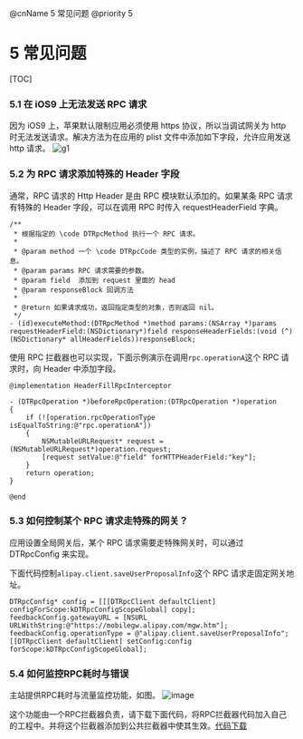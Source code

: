 @cnName 5 常见问题
@priority 5

# 5 常见问题

[TOC]

### 5.1 在 iOS9 上无法发送 RPC 请求 

因为 iOS9 上，苹果默认限制应用必须使用 https 协议，所以当调试网关为 http 时无法发送请求。解决方法为在应用的 plist 文件中添加如下字段，允许应用发送 http 请求。
![g1](https://t.alipayobjects.com/images/rmsweb/T1aCXhXhNiXXXXXXXX.png)

### 5.2 为 RPC 请求添加特殊的 Header 字段

通常，RPC 请求的 Http Header 是由 RPC 模块默认添加的。如果某条 RPC 请求有特殊的 Header 字段，可以在调用 RPC 时传入 requestHeaderField 字典。

```
/**
 * 根据指定的 \code DTRpcMethod 执行一个 RPC 请求。
 *
 * @param method 一个 \code DTRpcCode 类型的实例，描述了 RPC 请求的相关信息。
 * @param params RPC 请求需要的参数。
 * @param field  添加到 request 里面的 head
 * @param responseBlock 回调方法
 *
 * @return 如果请求成功，返回指定类型的对象，否则返回 nil。
 */
- (id)executeMethod:(DTRpcMethod *)method params:(NSArray *)params requestHeaderField:(NSDictionary*)field responseHeaderFields:(void (^)(NSDictionary* allHeaderFields))responseBlock;
```

使用 RPC 拦截器也可以实现，下面示例演示在调用`rpc.operationA`这个 RPC 请求时，向 Header 中添加字段。

```
@implementation HeaderFillRpcInterceptor

- (DTRpcOperation *)beforeRpcOperation:(DTRpcOperation *)operation
{
    if (![operation.rpcOperationType isEqualToString:@"rpc.operationA"])
    {
        NSMutableURLRequest* request = (NSMutableURLRequest*)operation.request;
        [request setValue:@"field" forHTTPHeaderField:"key"];
    }
    return operation;
}

@end
```

### 5.3 如何控制某个 RPC 请求走特殊的网关？

应用设置全局网关后，某个 RPC 请求需要走特殊网关时，可以通过 DTRpcConfig 来实现。

下面代码控制`alipay.client.saveUserProposalInfo`这个 RPC 请求走固定网关地址。

```
DTRpcConfig* config = [[[DTRpcClient defaultClient] configForScope:kDTRpcConfigScopeGlobal] copy];
feedbackConfig.gatewayURL = [NSURL URLWithString:@"https://mobilegw.alipay.com/mgw.htm"];
feedbackConfig.operationType = @"alipay.client.saveUserProposalInfo";
[[DTRpcClient defaultClient] setConfig:config forScope:kDTRpcConfigScopeGlobal];  
```

### 5.4 如何监控RPC耗时与错误

主站提供RPC耗时与流量监控功能，如图。
![image](https://os.alipayobjects.com/rmsportal/ybUvzoLawjOXukd.png)

这个功能由一个RPC拦截器负责，请下载下面代码，将RPC拦截器代码加入自己的工程中。并将这个拦截器添加到公共拦截器中使其生效。[代码下载](https://os.alipayobjects.com/others/APRPCLogInterceptor.zip)